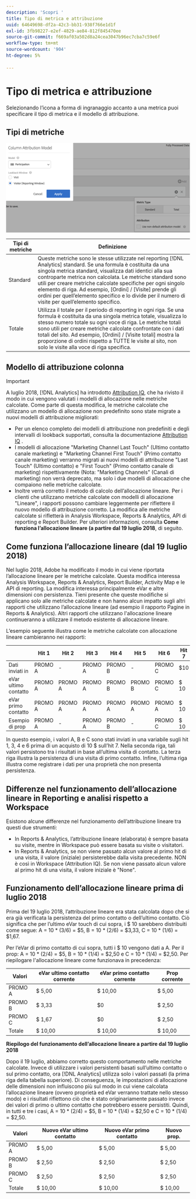 ```yaml
---
description: 'Scopri '
title: Tipo di metrica e attribuzione
uuid: 64649698-df2a-42c3-bb31-938f766e1d1f
exl-id: 3fb98227-e2ef-4829-ae84-812f845470ee
source-git-commit: f669af03a502d8a24cea3047b96ec7cba7c59e6f
workflow-type: tm+mt
source-wordcount: '904'
ht-degree: 5%

---
```


# Tipo di metrica e attribuzione

Selezionando l’icona a forma di ingranaggio accanto a una metrica puoi specificare il tipo di metrica e il modello di attribuzione.

## Tipi di metriche

![](assets/cm_type_alloc.png)

| Tipi di metriche | Definizione |
|---|---|
| Standard | Queste metriche sono le stesse utilizzate nel reporting [!DNL Analytics] standard. Se una formula è costituita da una singola metrica standard, visualizza dati identici alla sua controparte metrica non calcolata. Le metriche standard sono utili per creare metriche calcolate specifiche per ogni singolo elemento di riga. Ad esempio, [Ordini] / [Visite] prende gli ordini per quell’elemento specifico e lo divide per il numero di visite per quell’elemento specifico. |
| Totale | Utilizza il totale per il periodo di reporting in ogni riga. Se una formula è costituita da una singola metrica totale, visualizza lo stesso numero totale su ogni voce di riga. Le metriche totali sono utili per creare metriche calcolate confrontate con i dati totali del sito. Ad esempio, [Ordini] / [Visite totali] mostra la proporzione di ordini rispetto a TUTTE le visite al sito, non solo le visite alla voce di riga specifica. |

## Modello di attribuzione colonna

>[!IMPORTANT]
>
>A luglio 2018, [!DNL Analytics] ha introdotto [Attribution IQ](https://experienceleague.adobe.com/docs/analytics/analyze/analysis-workspace/panels/attribution/attribution.html), che ha rivisto il modo in cui vengono valutati i modelli di allocazione nelle metriche calcolate. Come parte di questa modifica, le metriche calcolate che utilizzano un modello di allocazione non predefinito sono state migrate a nuovi modelli di attribuzione migliorati:
>
>* Per un elenco completo dei modelli di attribuzione non predefiniti e degli intervalli di lookback supportati, consulta la documentazione [Attribution IQ](https://experienceleague.adobe.com/docs/analytics/analyze/analysis-workspace/panels/attribution/attribution.html) .
>* I modelli di allocazione &quot;Marketing Channel Last Touch&quot; (Ultimo contatto canale marketing) e &quot;Marketing Channel First Touch&quot; (Primo contatto canale marketing) verranno migrati ai nuovi modelli di attribuzione &quot;Last Touch&quot; (Ultimo contatto) e &quot;First Touch&quot; (Primo contatto canale di marketing) rispettivamente (Nota: &quot;Marketing Channels&quot; (Canali di marketing) non verrà deprecato, ma solo i due modelli di allocazione che compaiono nelle metriche calcolate.
>* Inoltre verrà corretto il metodo di calcolo dell’allocazione lineare. Per i clienti che utilizzano metriche calcolate con modelli di allocazione &quot;Lineare&quot;, i rapporti possono cambiare leggermente per riflettere il nuovo modello di attribuzione corretto. La modifica alle metriche calcolate si rifletterà in Analysis Workspace, Reports &amp; Analytics, API di reporting e Report Builder. Per ulteriori informazioni, consulta **Come funziona l’allocazione lineare (a partire dal 19 luglio 2018**, di seguito.

>



## Come funziona l’allocazione lineare (dal 19 luglio 2018)

Nel luglio 2018, Adobe ha modificato il modo in cui viene riportata l’allocazione lineare per le metriche calcolate. Questa modifica interessa Analysis Workspace, Reports &amp; Analytics, Report Builder, Activity Map e le API di reporting. La modifica interessa principalmente eVar e altre dimensioni con persistenza. Tieni presente che queste modifiche si applicano solo alle metriche calcolate e non hanno alcun impatto sugli altri rapporti che utilizzano l’allocazione lineare (ad esempio il rapporto Pagine in Reports &amp; Analytics). Altri rapporti che utilizzano l&#39;allocazione lineare continueranno a utilizzare il metodo esistente di allocazione lineare.

L’esempio seguente illustra come le metriche calcolate con allocazione lineare cambieranno nei rapporti:

|  | Hit 1 | Hit 2 | Hit 3 | Hit 4 | Hit 5 | Hit 6 | Hit 7 |
|--- |--- |--- |--- |--- |--- |--- |--- |
| Dati inviati in | PROMO A | - | PROMO A | PROMO B | - | PROMO C | $10 |
| eVar ultimo contatto | PROMO A | PROMO A | PROMO A | PROMO B | PROMO B | PROMO C | $ 10 |
| eVar primo contatto | PROMO A | PROMO A | PROMO A | PROMO A | PROMO A | PROMO A | $ 10 |
| Esempio di prop | PROMO A | - | PROMO A | PROMO B | - | PROMO C | $ 10 |

In questo esempio, i valori A, B e C sono stati inviati in una variabile sugli hit 1, 3, 4 e 6 prima di un acquisto di 10 $ sull’hit 7. Nella seconda riga, tali valori persistono tra i risultati in base all’ultima visita di contatto. La terza riga illustra la persistenza di una visita di primo contatto. Infine, l’ultima riga illustra come registrare i dati per una proprietà che non presenta persistenza.

## Differenze nel funzionamento dell’allocazione lineare in Reporting e analisi rispetto a Workspace

Esistono alcune differenze nel funzionamento dell’attribuzione lineare tra questi due strumenti:

* In Reports &amp; Analytics, l’attribuzione lineare (elaborata) è sempre basata su visite, mentre in Workspace può essere basata su visite o visitatori.
* In Reports &amp; Analytics, se non viene passato alcun valore al primo hit di una visita, il valore (iniziale) persisterebbe dalla visita precedente. NON è così in Workspace (Attribution IQ). Se non viene passato alcun valore al primo hit di una visita, il valore iniziale è &quot;None&quot;.

## Funzionamento dell’allocazione lineare prima di luglio 2018

Prima del 19 luglio 2018, l’attribuzione lineare era stata calcolata dopo che si era già verificata la persistenza del primo contatto o dell’ultimo contatto. Ciò significa che per l’ultimo eVar touch di cui sopra, i $ 10 sarebbero distribuiti come segue: A = 10 * (3/6) = $5, B = 10 * (2/6) = $3,33, C = 10 * (1/6) = $1,67.

Per l’eVar di primo contatto di cui sopra, tutti i $ 10 vengono dati a A. Per il prop: A = 10 * (2/4) = $5, B = 10 * (1/4) = $2,50 e C = 10 * (1/4) = $2,50. Per riepilogare l&#39;allocazione lineare come funzionava in precedenza:

| Valori | eVar ultimo contatto corrente | eVar primo contatto corrente | Prop corrente |
|---|---|---|---|
| PROMO A | $ 5,00 | $ 10,00 | $ 5,00 |
| PROMO B | $ 3,33 | $0 | $ 2,50 |
| PROMO C | $ 1,67 | $0 | $ 2,50 |
| Totale | $ 10,00 | $ 10,00 | $ 10,00 |

**Riepilogo del funzionamento dell’allocazione lineare a partire dal 19 luglio 2018**

Dopo il 19 luglio, abbiamo corretto questo comportamento nelle metriche calcolate. Invece di utilizzare i valori persistenti basati sull’ultimo contatto o sul primo contatto, ora [!DNL Analytics] utilizza solo i valori passati (la prima riga della tabella superiore). Di conseguenza, le impostazioni di allocazione delle dimensioni non influiscono più sul modo in cui viene calcolata l’allocazione lineare (ovvero proprietà ed eVar verranno trattate nello stesso modo) e i risultati riflettono ciò che è stato originariamente passato invece dei valori di primo o ultimo contatto che potrebbero essere persistiti. Quindi, in tutti e tre i casi, A = 10 * (2/4) = $5, B = 10 * (1/4) = $2,50 e C = 10 * (1/4) = $2,50.

| Valori | Nuovo eVar ultimo contatto | Nuovo eVar primo contatto | Nuovo prop. |
|---|---|---|---|
| PROMO A | $ 5,00 | $ 5,00 | $ 5,00 |
| PROMO B | $ 2,50 | $ 2,50 | $ 2,50 |
| PROMO C | $ 2,50 | $ 2,50 | $ 2,50 |
| Totale | $ 10,00 | $ 10,00 | $ 10,00 |
